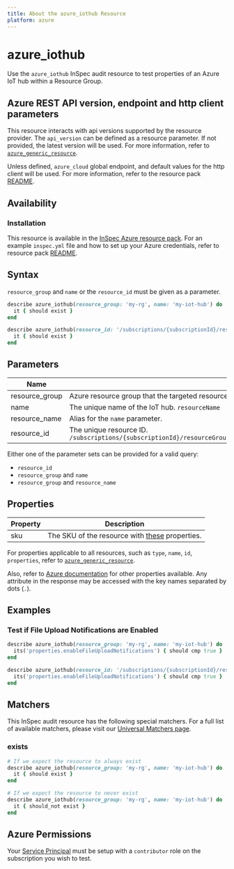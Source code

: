 ```yaml
---
title: About the azure_iothub Resource
platform: azure
---
```


# azure_iothub

Use the `azure_iothub` InSpec audit resource to test properties of an Azure IoT hub within a Resource Group.

## Azure REST API version, endpoint and http client parameters

This resource interacts with api versions supported by the resource provider.
The `api_version` can be defined as a resource parameter.
If not provided, the latest version will be used.
For more information, refer to [`azure_generic_resource`](azure_generic_resource.md).

Unless defined, `azure_cloud` global endpoint, and default values for the http client will be used.
For more information, refer to the resource pack [README](../../README.md). 

## Availability

### Installation

This resource is available in the [InSpec Azure resource pack](https://github.com/inspec/inspec-azure). 
For an example `inspec.yml` file and how to set up your Azure credentials, refer to resource pack [README](../../README.md#Service-Principal).

## Syntax

`resource_group` and `name` or the `resource_id` must be given as a parameter.
```ruby
describe azure_iothub(resource_group: 'my-rg', name: 'my-iot-hub') do
  it { should exist }
end
```
```ruby
describe azure_iothub(resource_id: '/subscriptions/{subscriptionId}/resourceGroups/{resourceGroupName}/providers/Microsoft.Devices/IotHubs/{resourceName}') do
  it { should exist }
end
```
## Parameters

| Name                           | Description                                                                       |
|--------------------------------|-----------------------------------------------------------------------------------|
| resource_group                 | Azure resource group that the targeted resource resides in. `MyResourceGroup`     |
| name                           | The unique name of the IoT hub. `resourceName`                           |
| resource_name                  | Alias for the `name` parameter.                                                    |
| resource_id                    | The unique resource ID. `/subscriptions/{subscriptionId}/resourceGroups/{resourceGroupName}/providers/Microsoft.Devices/IotHubs/{resourceName}` |

Either one of the parameter sets can be provided for a valid query:
- `resource_id`
- `resource_group` and `name`
- `resource_group` and `resource_name`

## Properties

| Property          | Description |
|-------------------|-------------|
| sku               | The SKU of the resource with [these](https://docs.microsoft.com/en-us/rest/api/iothub/iothubresource/get#iothubskuinfo) properties. |

For properties applicable to all resources, such as `type`, `name`, `id`, `properties`, refer to [`azure_generic_resource`](azure_generic_resource.md#properties).

Also, refer to [Azure documentation](https://docs.microsoft.com/en-us/rest/api/iothub/iothubresource/get#iothubdescription) for other properties available. 
Any attribute in the response may be accessed with the key names separated by dots (`.`).

## Examples

### Test if File Upload Notifications are Enabled
```ruby
describe azure_iothub(resource_group: 'my-rg', name: 'my-iot-hub') do
  its('properties.enableFileUploadNotifications') { should cmp true }
end
```
```ruby
describe azure_iothub(resource_id: '/subscriptions/{subscriptionId}/resourceGroups/{resourceGroupName}/providers/Microsoft.Devices/IotHubs/{resourceName}') do
  its('properties.enableFileUploadNotifications') { should cmp true }
end
```
## Matchers

This InSpec audit resource has the following special matchers. For a full list of available matchers, please visit our [Universal Matchers page](https://docs.chef.io/inspec/matchers/).

### exists
```ruby
# If we expect the resource to always exist
describe azure_iothub(resource_group: 'my-rg', name: 'my-iot-hub') do
  it { should exist }
end

# If we expect the resource to never exist
describe azure_iothub(resource_group: 'my-rg', name: 'my-iot-hub') do
  it { should_not exist }
end
```
## Azure Permissions

Your [Service Principal](https://docs.microsoft.com/en-us/azure/azure-resource-manager/resource-group-create-service-principal-portal) must be setup with a `contributor` role on the subscription you wish to test.
